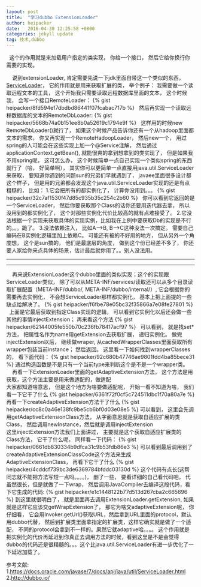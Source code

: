 ```yaml
---
layout: post
title:  "学习dubbo ExtensionLoader"
author: heipacker
date:   2016-04-30 12:25:58 +0800
categories: jekyll update
tag: 技术,dubbo
---
```

&nbsp;&nbsp;这个的作用就是来加载用户指定的类实现， 你给一个接口， 然后它给你换行你需要的实现。


&nbsp;&nbsp;&nbsp;&nbsp;说到extensionLoader, 肯定需要先说一下jdk里面自带这一个类似的东西， [ServiceLoader][serviceLoader-html]， 它的作用就是用来获取扩展的类， 举个例子： 我需要做一个读取远程文本的工具， 这个开始我只需要读取远程数据库里面的文本， 这个时候我， 会写一个接口RemoteLoader：
{% gist heipacker/8fd594ef7dbdbd86441f07fcabac717b  %}
&nbsp;&nbsp;然后再实现一个读取远程数据库的文本的RemoteDbLoader:
{% gist heipacker/5668b74a0b151ee8b0a52619c1794e9f  %}
&nbsp;&nbsp;这样用的时候new RemoteDbLoader()就行了， 如果这个时候产品告诉你还有一个从hadoop里面都文本的需求， 你又再实现一个RemoteHadoopLoader， 然后new一个， 用过spring的人可能会在这些实现上加一个@Service注解， 然后通过applicationContext.getBean(), 就能很爽的拿到想拿到的类实现了， 但是如果我不用spring呢， 这可怎么办， 这个时候简单一点自己实现一个类似spring的东西就行了（哈， 好简单啊）， 其实你可以更简单一点直接用java.util.ServiceLoader来获取， 要知道你遇到的问题sun的兄弟们早就遇到了， javaee里面很多设计都这个样子， 但是用的兄弟都会发现这个java.util.ServiceLoader实现的还是有点粗糙的， 比如：
1.它会把所有的都实例化了， 计算你没用到。。。
{% gist heipacker/32c7af1530f47d85c935b35c254c2b60  %}
&nbsp;&nbsp;你可以看到它返回的是一个ServiceLoader， 然后你要获取那个Class的话你还要用迭代器去拿， 所以没用到的都实例化了， 这个对那些实例化代价比较高的就有点难接受了。
2.它没法根据一个实现来获取具体的实现实例，比如我在上例中要获取Db的实现是不行的。。。跪了。
3.没法依赖注入， 比如A-->B, B-->C这种没法一次搞定。 需要自己编码在B实例化逻辑里加上依赖C。
可能还有被的不好用的地方， 但从另外一个角度想， 这个是sun搞的， 他们是最底层的角度， 做到这个份已经差不多了， 你还要人家给你来点具体的场景，估计最后就你用了。。别人没法用。


----------
----------


&nbsp;&nbsp;&nbsp;&nbsp;再来说ExtensionLoader这个dubbo里面的类似实现；这个的实现跟ServiceLoader类似， 除了可以从META-INF/services/读取还可以从多个目录读取扩展配置（META-INF/dubbo/, META-INF/dubbo/internal/）, 它会根据你的需要再去实例化， 不会想ServiceLoader那样都实例化， 基本上把上面提的一些缺点给解决了。
{% gist heipacker/f6fbe78e05bc32f35866a7e08fe27801  %}
&nbsp;&nbsp;上面是它最后获取到指定Class实现的逻辑， 可以看到它实例化以后还会做一些其他的事情injectExtension； 再来看这个方法
{% gist heipacker/62144005fe550b70c236fb78417acf97  %}
&nbsp;&nbsp;可以看到， 就是找set\*方法， 把属性名作为name用getExtension去获取扩展， 递归实例化。
做完injectExtension以后， 继续做wraper, 从cachedWrapperClasses里面获取所有wrapper包装当前instance； 然后返回。
这里看一下如何找到wrapperClasses的， 看下面代码：
{% gist heipacker/92c680b47746ae9801fdd4ba85bece31  %}
通过构造函数是不是只有一个当前type来判断这个是不是一个wrapper类。
&nbsp;&nbsp;&nbsp;&nbsp;再看一下ExtensionLoader里面的getAdaptiveExtension方法， 这个方法是用获取，这个方法主要是用来做适配的，做适配<br/>
大家都知道啥意思， 但是这个地方为啥要做适配呢， 开始一看不知道为啥， 我们看一下它干了什么
{% gist heipacker/6361f72f0cf5c724511dbc1f70a80a7e %}
再看一下createAdaptiveExtension方法干了什么
{% gist heipacker/cc8c0a46e138fc9be5cb6bf0d03e08e5 %}
可以看到， 这里会先调用getAdaptiveExtensionClass方法， 从字面意思就是获取自适应扩展的类Class， 然后调用newInstance，然后就是调用injectExtension<br/>
这里injectExtension方法我们上面讲过， 主要就是这个获取自适应扩展类的Class方法， 它干了什么呢， 同样看一下代码：
{% gist heipacker/0661db830334b9dfca31c9b53fdb86e3 %}
可以看到最后调用到了createAdaptiveExtensionClassCode这个方法来生成AdaptiveExtensionClass， 再看下它干了什么
{% gist heipacker/4cddcf739bc3de6369784bfddc03130d %}
这个代码有点长(这帮同志就不能把方法写短一点吗。。。。)， 删了一些， 要看详细的自己看代码吧， 代虽然很长，但是就做了一下wrap， 然后调用JavaCompiler去编译这段代码，看下它生成的代码:
{% gist heipacker/e1c1448122b77d513d267cba2c665696 %}
到这里就很明白了， 就是里面再去调用ExtensionLoader.getExtension, 如果就是这样它应该交getWrapExtension了， 那它为啥交adaptiveExtension呢， 你仔细看， 它会用Invoker.getUrl()获取URL，然后拿到URL里面的protocol，默认用dubbo代替， 然后到扩展类里面拿指定的扩展类，这样它确实就是做了一个适配， 不同的protocol会拿到不一样的。果然它就adaptive哈。。。。 这个作用就是把实例化的代价再延迟到你真正去调用方法的时候，看到这里是不是会觉得dubbo的代码还是很精髓的。。。这个比java.util.ServiceLoader有进一步优化了一下延迟加载了。


参考文献:<br/>
1.https://docs.oracle.com/javase/7/docs/api/java/util/ServiceLoader.html
2.http://dubbo.io/

[serviceLoader-html]:https://docs.oracle.com/javase/7/docs/api/java/util/ServiceLoader.html
